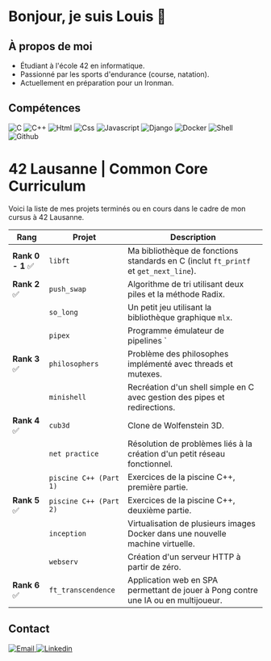 # Bonjour, je suis Louis 👋

## À propos de moi
- Étudiant à l'école 42 en informatique.
- Passionné par les sports d'endurance (course, natation).
- Actuellement en préparation pour un Ironman.

## Compétences
<img src="https://img.icons8.com/?size=50&id=shQTXiDQiQVR&format=png&color=000000" alt="C"> <img src="https://img.icons8.com/?size=50&id=40669&format=png&color=000000" alt="C++"> <img src="https://img.icons8.com/?size=50&id=20909&format=png&color=000000" alt="Html">
<img src="https://img.icons8.com/?size=50&id=3BTBsJs5myRy&format=png&color=000000" alt="Css">
<img src="https://img.icons8.com/?size=50&id=108784&format=png&color=000000" alt="Javascript">
<img src="https://img.icons8.com/?size=50&id=IuuVVwsdTi2v&format=png&color=000000" alt="Django">
<img src="https://img.icons8.com/?size=50&id=Wln8Z3PcXanx&format=png&color=000000" alt="Docker">
<img src="https://img.icons8.com/?size=50&id=10250&format=png&color=000000" alt="Shell">
<img src="https://img.icons8.com/?size=50&id=3tC9EQumUAuq&format=png&color=000000" alt="Github">


# 42 Lausanne | Common Core Curriculum

Voici la liste de mes projets terminés ou en cours dans le cadre de mon cursus à 42 Lausanne.

| **Rang** | **Projet**                                         | **Description**                                                                 |
|----------|----------------------------------------------------|---------------------------------------------------------------------------------|
| **Rank 0 - 1** ✅ | `libft`  | Ma bibliothèque de fonctions standards en C (inclut `ft_printf` et `get_next_line`). |
| **Rank 2** ✅   | `push_swap`   | Algorithme de tri utilisant deux piles et la méthode Radix.                       |
|          | `so_long`      | Un petit jeu utilisant la bibliothèque graphique `mlx`.                            |
|          | `pipex`        | Programme émulateur de pipelines `|` entre deux commandes.                      |
| **Rank 3** ✅   | `philosophers` | Problème des philosophes implémenté avec threads et mutexes.                      |
|          | `minishell`    | Recréation d'un shell simple en C avec gestion des pipes et redirections.          |
| **Rank 4** ✅   | `cub3d`        | Clone de Wolfenstein 3D.                                                          |
|          | `net practice` | Résolution de problèmes liés à la création d'un petit réseau fonctionnel.          |
|          | `piscine C++ (Part 1)` | Exercices de la piscine C++, première partie.                                    |
| **Rank 5** ✅   | `piscine C++ (Part 2)` | Exercices de la piscine C++, deuxième partie.                                    |
|          | `inception`    | Virtualisation de plusieurs images Docker dans une nouvelle machine virtuelle.      |
|          | `webserv`      | Création d'un serveur HTTP à partir de zéro.                                        |
| **Rank 6** ✅   | `ft_transcendence` | Application web en SPA permettant de jouer à Pong contre une IA ou en multijoueur. |


## Contact
<a href="mailto:lr.jussiaume@gmail.com" target="_blank">
  <img src="https://img.icons8.com/?size=100&id=7rhqrO588QcU&format=png&color=000000" alt="Email">
</a>
<a href="https://www.linkedin.com/in/louis-robert-jussiaume-166263120/" target="_blank">
  <img src="https://img.icons8.com/?size=100&id=13930&format=png&color=000000" alt="Linkedin">
</a>
